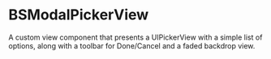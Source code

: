 BSModalPickerView
=================

A custom view component that presents a UIPickerView with a simple list of options, along with a toolbar for Done/Cancel and a faded backdrop view.